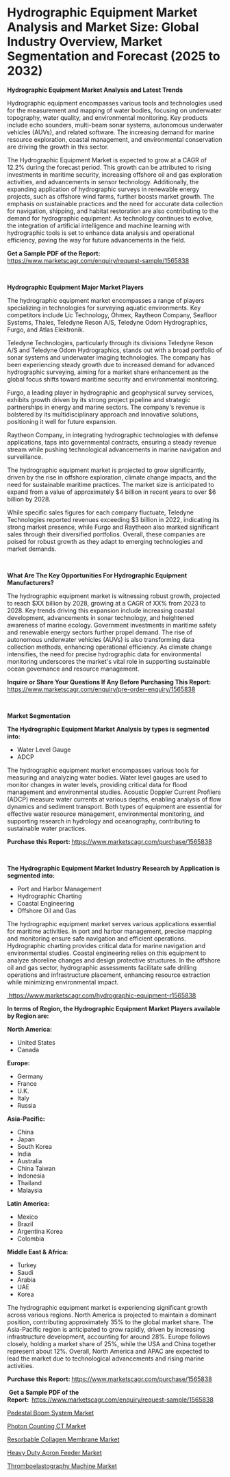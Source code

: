 <p><h1>Hydrographic Equipment Market Analysis and Market Size: Global Industry Overview, Market Segmentation and Forecast (2025 to 2032)</h1></p><p><strong>Hydrographic Equipment Market Analysis and Latest Trends</strong></p>
<p><p>Hydrographic equipment encompasses various tools and technologies used for the measurement and mapping of water bodies, focusing on underwater topography, water quality, and environmental monitoring. Key products include echo sounders, multi-beam sonar systems, autonomous underwater vehicles (AUVs), and related software. The increasing demand for marine resource exploration, coastal management, and environmental conservation are driving the growth in this sector.</p><p>The Hydrographic Equipment Market is expected to grow at a CAGR of 12.2% during the forecast period. This growth can be attributed to rising investments in maritime security, increasing offshore oil and gas exploration activities, and advancements in sensor technology. Additionally, the expanding application of hydrographic surveys in renewable energy projects, such as offshore wind farms, further boosts market growth. The emphasis on sustainable practices and the need for accurate data collection for navigation, shipping, and habitat restoration are also contributing to the demand for hydrographic equipment. As technology continues to evolve, the integration of artificial intelligence and machine learning with hydrographic tools is set to enhance data analysis and operational efficiency, paving the way for future advancements in the field.</p></p>
<p><strong>Get a Sample PDF of the Report:&nbsp;</strong> <a href="https://www.marketscagr.com/enquiry/request-sample/1565838?utm_campaign=2517&utm_medium=2&utm_source=Github&utm_content=ia&utm_term=08042025&utm_id=hydrographic-equipment">https://www.marketscagr.com/enquiry/request-sample/1565838</a></p>
<p>&nbsp;</p>
<p><strong>Hydrographic Equipment Major Market Players</strong></p>
<p><p>The hydrographic equipment market encompasses a range of players specializing in technologies for surveying aquatic environments. Key competitors include Lic Technology, Ohmex, Raytheon Company, Seafloor Systems, Thales, Teledyne Reson A/S, Teledyne Odom Hydrographics, Furgo, and Atlas Elektronik. </p><p>Teledyne Technologies, particularly through its divisions Teledyne Reson A/S and Teledyne Odom Hydrographics, stands out with a broad portfolio of sonar systems and underwater imaging technologies. The company has been experiencing steady growth due to increased demand for advanced hydrographic surveying, aiming for a market share enhancement as the global focus shifts toward maritime security and environmental monitoring.</p><p>Furgo, a leading player in hydrographic and geophysical survey services, exhibits growth driven by its strong project pipeline and strategic partnerships in energy and marine sectors. The company's revenue is bolstered by its multidisciplinary approach and innovative solutions, positioning it well for future expansion.</p><p>Raytheon Company, in integrating hydrographic technologies with defense applications, taps into governmental contracts, ensuring a steady revenue stream while pushing technological advancements in marine navigation and surveillance.</p><p>The hydrographic equipment market is projected to grow significantly, driven by the rise in offshore exploration, climate change impacts, and the need for sustainable maritime practices. The market size is anticipated to expand from a value of approximately $4 billion in recent years to over $6 billion by 2028.</p><p>While specific sales figures for each company fluctuate, Teledyne Technologies reported revenues exceeding $3 billion in 2022, indicating its strong market presence, while Furgo and Raytheon also marked significant sales through their diversified portfolios. Overall, these companies are poised for robust growth as they adapt to emerging technologies and market demands.</p></p>
<p>&nbsp;</p>
<p><strong>What Are The Key Opportunities For Hydrographic Equipment Manufacturers?</strong></p>
<p><p>The hydrographic equipment market is witnessing robust growth, projected to reach $XX billion by 2028, growing at a CAGR of XX% from 2023 to 2028. Key trends driving this expansion include increasing coastal development, advancements in sonar technology, and heightened awareness of marine ecology. Government investments in maritime safety and renewable energy sectors further propel demand. The rise of autonomous underwater vehicles (AUVs) is also transforming data collection methods, enhancing operational efficiency. As climate change intensifies, the need for precise hydrographic data for environmental monitoring underscores the market's vital role in supporting sustainable ocean governance and resource management.</p></p>
<p><strong>Inquire or Share Your Questions If Any Before Purchasing This Report:</strong> <a href="https://www.marketscagr.com/enquiry/pre-order-enquiry/1565838?utm_campaign=2517&utm_medium=2&utm_source=Github&utm_content=ia&utm_term=08042025&utm_id=hydrographic-equipment">https://www.marketscagr.com/enquiry/pre-order-enquiry/1565838</a></p>
<p>&nbsp;</p>
<p><strong>Market Segmentation</strong></p>
<p><strong>The Hydrographic Equipment Market Analysis by types is segmented into:</strong></p>
<p><ul><li>Water Level Gauge</li><li>ADCP</li></ul></p>
<p><p>The hydrographic equipment market encompasses various tools for measuring and analyzing water bodies. Water level gauges are used to monitor changes in water levels, providing critical data for flood management and environmental studies. Acoustic Doppler Current Profilers (ADCP) measure water currents at various depths, enabling analysis of flow dynamics and sediment transport. Both types of equipment are essential for effective water resource management, environmental monitoring, and supporting research in hydrology and oceanography, contributing to sustainable water practices.</p></p>
<p><strong>Purchase this Report:&nbsp;</strong><a href="https://www.marketscagr.com/purchase/1565838?utm_campaign=2517&utm_medium=2&utm_source=Github&utm_content=ia&utm_term=08042025&utm_id=hydrographic-equipment">https://www.marketscagr.com/purchase/1565838</a></p>
<p>&nbsp;</p>
<p><strong>The Hydrographic Equipment Market Industry Research by Application is segmented into:</strong></p>
<p><ul><li>Port and Harbor Management</li><li>Hydrographic Charting</li><li>Coastal Engineering</li><li>Offshore Oil and Gas</li></ul></p>
<p><p>The hydrographic equipment market serves various applications essential for maritime activities. In port and harbor management, precise mapping and monitoring ensure safe navigation and efficient operations. Hydrographic charting provides critical data for marine navigation and environmental studies. Coastal engineering relies on this equipment to analyze shoreline changes and design protective structures. In the offshore oil and gas sector, hydrographic assessments facilitate safe drilling operations and infrastructure placement, enhancing resource extraction while minimizing environmental impact.</p></p>
<p><a href="https://www.marketscagr.com/hydrographic-equipment-r1565838?utm_campaign=2517&utm_medium=2&utm_source=Github&utm_content=ia&utm_term=08042025&utm_id=hydrographic-equipment">&nbsp;https://www.marketscagr.com/hydrographic-equipment-r1565838</a></p>
<p><strong>In terms of Region, the Hydrographic Equipment Market Players available by Region are:</strong></p>
<p>
    <p> <strong> North America: </strong>
        <ul>
            <li>United States</li>
            <li>Canada</li>
        </ul>
        </p> 
    <p> <strong> Europe: </strong>
        <ul>
            <li>Germany</li>
            <li>France</li>
            <li>U.K.</li>
            <li>Italy</li>
            <li>Russia</li>
        </ul>
        </p> 
    <p> <strong> Asia-Pacific: </strong>
        <ul>
            <li>China</li>
            <li>Japan</li>
            <li>South Korea</li>
            <li>India</li>
            <li>Australia</li>
            <li>China Taiwan</li>
            <li>Indonesia</li>
            <li>Thailand</li>
            <li>Malaysia</li>
        </ul>
        </p> 
    <p> <strong> Latin America: </strong>
        <ul>
            <li>Mexico</li>
            <li>Brazil</li>
            <li>Argentina Korea</li>
            <li>Colombia</li>
        </ul>
        </p> 
    <p> <strong> Middle East & Africa: </strong>
        <ul>
            <li>Turkey</li>
            <li>Saudi</li>
            <li>Arabia</li>
            <li>UAE</li>
            <li>Korea</li>
        </ul>
    </p>
    </p>
<p><p>The hydrographic equipment market is experiencing significant growth across various regions. North America is projected to maintain a dominant position, contributing approximately 35% to the global market share. The Asia-Pacific region is anticipated to grow rapidly, driven by increasing infrastructure development, accounting for around 28%. Europe follows closely, holding a market share of 25%, while the USA and China together represent about 12%. Overall, North America and APAC are expected to lead the market due to technological advancements and rising marine activities.</p></p>
<p><strong>Purchase this Report: </strong><a href="https://www.marketscagr.com/purchase/1565838?utm_campaign=2517&utm_medium=2&utm_source=Github&utm_content=ia&utm_term=08042025&utm_id=hydrographic-equipment">https://www.marketscagr.com/purchase/1565838</a></p>
<p>&nbsp;<strong>Get a Sample PDF of the Report:&nbsp;&nbsp;</strong><a href="https://www.marketscagr.com/enquiry/request-sample/1565838?utm_campaign=2517&utm_medium=2&utm_source=Github&utm_content=ia&utm_term=08042025&utm_id=hydrographic-equipment">https://www.marketscagr.com/enquiry/request-sample/1565838</a></p>
<p><strong></strong></p>
<p><p><a href="https://github.com/zahrigayda1h/Market-Research-Report-List-1/blob/main/pedestal-boom-system-market.md?utm_campaign=2517&utm_medium=2&utm_source=Github&utm_content=ia&utm_term=08042025&utm_id=hydrographic-equipment">Pedestal Boom System Market</a></p><p><a href="https://www.linkedin.com/pulse/projected-cagr-67-photon-counting-ct-market-analysis-production-958zc?utm_campaign=2517&utm_medium=2&utm_source=Github&utm_content=ia&utm_term=08042025&utm_id=hydrographic-equipment">Photon Counting CT Market</a></p><p><a href="https://www.linkedin.com/pulse/resorbable-collagen-membrane-market-outlook-2025-2032-company-h9kxc?utm_campaign=2517&utm_medium=2&utm_source=Github&utm_content=ia&utm_term=08042025&utm_id=hydrographic-equipment">Resorbable Collagen Membrane Market</a></p><p><a href="https://github.com/fettycahow90/Market-Research-Report-List-1/blob/main/heavy-duty-apron-feeder-market.md?utm_campaign=2517&utm_medium=2&utm_source=Github&utm_content=ia&utm_term=08042025&utm_id=hydrographic-equipment">Heavy Duty Apron Feeder Market</a></p><p><a href="https://www.linkedin.com/pulse/current-state-thromboelastography-machine-market-size-trends-c7wpc?utm_campaign=2517&utm_medium=2&utm_source=Github&utm_content=ia&utm_term=08042025&utm_id=hydrographic-equipment">Thromboelastography Machine Market</a></p></p>
